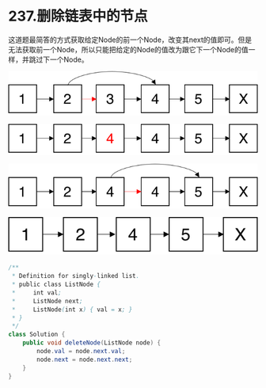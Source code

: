 # 237.删除链表中的节点

这道题最简答的方式获取给定Node的前一个Node，改变其next的值即可。但是无法获取前一个Node，所以只能把给定的Node的值改为跟它下一个Node的值一样，并跳过下一个Node。

![](.gitbook/assets/237_LinkedList.png)

![](.gitbook/assets/237_LinkedList2.png)

![](.gitbook/assets/237_LinkedList3.png)

![](.gitbook/assets/237_LinkedList4.png)

```java
/**
 * Definition for singly-linked list.
 * public class ListNode {
 *     int val;
 *     ListNode next;
 *     ListNode(int x) { val = x; }
 * }
 */
class Solution {
    public void deleteNode(ListNode node) {
        node.val = node.next.val;
        node.next = node.next.next;
    }
}
```

